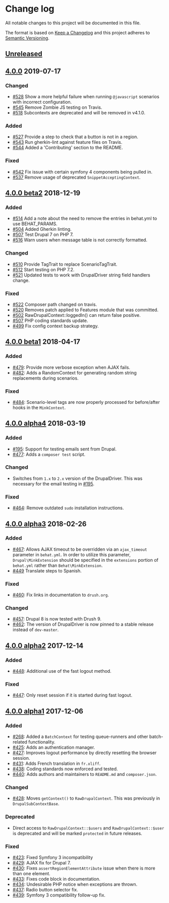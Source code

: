 # Change log

All notable changes to this project will be documented in this file.

The format is based on [Keep a Changelog](http://keepachangelog.com/)
and this project adheres to [Semantic Versioning](http://semver.org/).

## [Unreleased]
## [4.0.0] 2019-07-17
### Changed
  * [#528](https://github.com/jhedstrom/drupalextension/pull/528) Show a more helpful failure when running `@javascript`
    scenarios with incorrect configuration.
  * [#545](https://github.com/jhedstrom/drupalextension/issue/545) Remove Zombie JS testing on Travis.  
  * [#518](https://github.com/jhedstrom/drupalextension/issue/518) Subcontexts are deprecated and will be removed in v4.1.0.
### Added
  * [#527](https://github.com/jhedstrom/drupalextension/pull/527) Provide a step to check that a button is not in a region.
  * [#543](https://github.com/jhedstrom/drupalextension/issue/543) Run gherkin-lint against feature files on Travis.
  * [#544](https://github.com/jhedstrom/drupalextension/issue/544) Added a 'Contributing' section to the README.
### Fixed
  * [#542](https://github.com/jhedstrom/drupalextension/pull/542) Fix issue with certain symfony 4 components being pulled in.
  * [#537](https://github.com/jhedstrom/drupalextension/pull/537) Remove usage of deprecated `SnippetAcceptingContext`.

## [4.0.0 beta2] 2018-12-19
### Added
  * [#514](https://github.com/jhedstrom/drupalextension/pull/514) Add a note about the need to remove the entries in behat.yml to use BEHAT_PARAMS.
  * [#504](https://github.com/jhedstrom/drupalextension/issues/504) Added Gherkin linting.
  * [#507](https://github.com/jhedstrom/drupalextension/pull/511) Test Drupal 7 on PHP 7.
  * [#516](https://github.com/jhedstrom/drupalextension/pull/516) Warn users when message table is not correctly formatted.
### Changed
  * [#510](https://github.com/jhedstrom/drupalextension/pull/510) Provide TagTrait to replace ScenarioTagTrait.
  * [#512](https://github.com/jhedstrom/drupalextension/pull/512) Start testing on PHP 7.2.
  * [#521](https://github.com/jhedstrom/drupalextension/pull/521) Updated tests to work with DrupalDriver string field handlers change.
### Fixed
  * [#522](https://github.com/jhedstrom/drupalextension/pull/522) Composer path changed on travis.
  * [#520](https://github.com/jhedstrom/drupalextension/pull/520) Removes patch applied to Features module that was committed.
  * [#502](https://github.com/jhedstrom/drupalextension/pull/502) RawDrupalContext::loggedIn() can return false positive.
  * [#507](https://github.com/jhedstrom/drupalextension/issues/507) PHP coding standards update.
  * [#499](https://github.com/jhedstrom/drupalextension/pull/499) Fix config context backup strategy.
## [4.0.0 beta1] 2018-04-17
### Added
  * [#479](https://github.com/jhedstrom/drupalextension/issues/479): Provide more verbose exception when AJAX fails.
  * [#482](https://github.com/jhedstrom/drupalextension/pull/481): Adds a RandomContext for generating random string
    replacements during scenarios.
### Fixed
  * [#484](https://github.com/jhedstrom/drupalextension/pull/484): Scenario-level tags are now properly processed for
    before/after hooks in the `MinkContext`.
## [4.0.0 alpha4] 2018-03-19
### Added
  * [#195](https://github.com/jhedstrom/drupalextension/issues/195): Support for testing emails sent from Drupal.
  * [#477](https://github.com/jhedstrom/drupalextension/pull/477): Adds a `composer test` script.
### Changed
  * Switches from `1.x` to `2.x` version of the DrupalDriver. This was necessary for the email testing in
    [#195](https://github.com/jhedstrom/drupalextension/issues/195).
### Fixed
  * [#464](https://github.com/jhedstrom/drupalextension/pull/464): Remove outdated `sudo` installation instructions.

## [4.0.0 alpha3] 2018-02-26
### Added
  * [#467](https://github.com/jhedstrom/drupalextension/pull/467): Allows
     AJAX timeout to be overridden via an `ajax_timeout` parameter in `behat.yml`.
     In order to utilize this parameter, `Drupal\MinkExtension` should be specified
     in the `extensions` portion of `behat.yml` rather than `Behat\MinkExtension`.
  * [#449](https://github.com/jhedstrom/drupalextension/pull/449) Translate steps to Spanish.

### Fixed
  * [#460](https://github.com/jhedstrom/drupalextension/pull/460): Fix links in documentation to `drush.org`.  

### Changed
  * [#457](https://github.com/jhedstrom/drupalextension/pull/457): Drupal 8 is now tested with Drush 9.
  * [#462](https://github.com/jhedstrom/drupalextension/pull/462): The version of DrupalDriver is now pinned to a stable
    release instead of `dev-master`.

## [4.0.0 alpha2] 2017-12-14
### Added
  * [#448](https://github.com/jhedstrom/drupalextension/pull/448): Additional use of the fast logout method.
### Fixed
  * [#447](https://github.com/jhedstrom/drupalextension/pull/447): Only reset session if it is started during fast
    logout.

## [4.0.0 alpha1] 2017-12-06
### Added
  * [#268](https://github.com/jhedstrom/drupalextension/pull/268): Added a `BatchContext` for testing queue-runners and
    other batch-related functionality.
  * [#425](https://github.com/jhedstrom/drupalextension/pull/425): Adds an authentication manager.
  * [#427](https://github.com/jhedstrom/drupalextension/pull/427): Improves logout performance by directly resetting the
    browser session.
  * [#431](https://github.com/jhedstrom/drupalextension/pull/431): Adds French translation in `fr.xliff`.
  * [#438](https://github.com/jhedstrom/drupalextension/pull/438): Coding standards now enforced and tested.
  * [#440](https://github.com/jhedstrom/drupalextension/pull/440): Adds authors and maintainers to `README.md` and
    `composer.json`.

### Changed
  * [#428](https://github.com/jhedstrom/drupalextension/pull/428): Moves `getContext()` to `RawDrupalContext`.
    This was previously in `DrupalSubContextBase`.

### Deprecated
  * Direct access to `RawDrupalContext::$users` and `RawDrupalContext::$user` is deprecated and
    will be marked `protected` in future releases.

### Fixed
  * [#423](https://github.com/jhedstrom/drupalextension/issues/423): Fixed Symfony 3 incompatibility
  * [#429](https://github.com/jhedstrom/drupalextension/pull/429): AJAX fix for Drupal 7.
  * [#430](https://github.com/jhedstrom/drupalextension/pull/430): Fixes `assertRegionElementAttribute` issue when there
    is more than one element.
  * [#433](https://github.com/jhedstrom/drupalextension/pull/433): Fixes code block in documentation.
  * [#434](https://github.com/jhedstrom/drupalextension/pull/434): Undesirable PHP notice when exceptions are thrown.
  * [#437](https://github.com/jhedstrom/drupalextension/pull/437): Radio button selector fix.
  * [#439](https://github.com/jhedstrom/drupalextension/pull/439): Symfony 3 compatibility follow-up fix.

[Unreleased]: https://github.com/jhedstrom/drupalextension/compare/v4.0.0...HEAD
[4.0.0]: https://github.com/jhedstrom/drupalextension/compare/v4.0.0beta2...v4.0.0
[4.0.0 beta2]: https://github.com/jhedstrom/drupalextension/compare/v4.0.0beta1...v4.0.0beta2
[4.0.0 beta1]: https://github.com/jhedstrom/drupalextension/compare/v4.0.0alpha4...v4.0.0beta1
[4.0.0 alpha4]:https://github.com/jhedstrom/drupalextension/compare/v4.0.0alpha3...v4.0.0alpha4
[4.0.0 alpha3]:https://github.com/jhedstrom/drupalextension/compare/v4.0.0alpha2...v4.0.0alpha3
[4.0.0 alpha2]:https://github.com/jhedstrom/drupalextension/compare/v4.0.0alpha1...v4.0.0alpha2
[4.0.0 alpha1]:https://github.com/jhedstrom/drupalextension/compare/v3.4.0...v4.0.0alpha1
